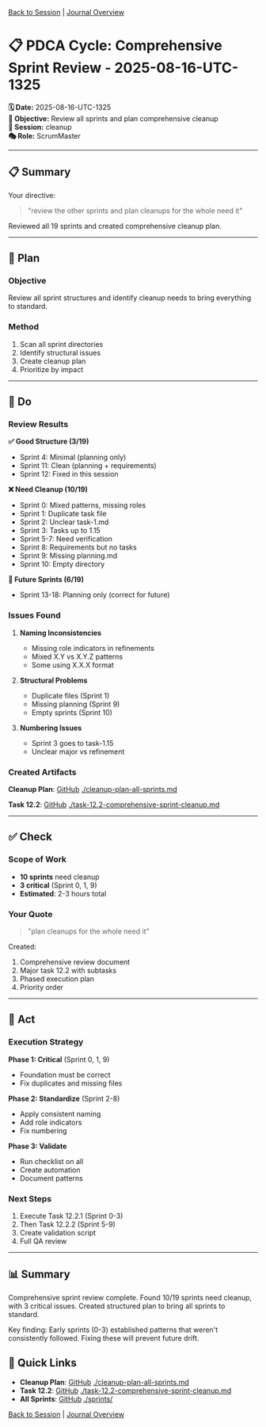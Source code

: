 [Back to Session](../../../project.state.md) | [Journal Overview](../../../../../project.journal.overview.md)

# 📋 PDCA Cycle: Comprehensive Sprint Review - 2025-08-16-UTC-1325

**🗓️ Date:** 2025-08-16-UTC-1325  
**🎯 Objective:** Review all sprints and plan comprehensive cleanup  
**📁 Session:** cleanup  
**🎭 Role:** ScrumMaster

---

## 📋 Summary

Your directive:
> "review the other sprints and plan cleanups for the whole need it"

Reviewed all 19 sprints and created comprehensive cleanup plan.

---

## 🎯 Plan

### Objective
Review all sprint structures and identify cleanup needs to bring everything to standard.

### Method
1. Scan all sprint directories
2. Identify structural issues
3. Create cleanup plan
4. Prioritize by impact

---

## 🚀 Do

### Review Results

**✅ Good Structure (3/19)**
- Sprint 4: Minimal (planning only)
- Sprint 11: Clean (planning + requirements)
- Sprint 12: Fixed in this session

**❌ Need Cleanup (10/19)**
- Sprint 0: Mixed patterns, missing roles
- Sprint 1: Duplicate task file
- Sprint 2: Unclear task-1.md
- Sprint 3: Tasks up to 1.15
- Sprint 5-7: Need verification
- Sprint 8: Requirements but no tasks
- Sprint 9: Missing planning.md
- Sprint 10: Empty directory

**🔮 Future Sprints (6/19)**
- Sprint 13-18: Planning only (correct for future)

### Issues Found

1. **Naming Inconsistencies**
   - Missing role indicators in refinements
   - Mixed X.Y vs X.Y.Z patterns
   - Some using X.X.X format

2. **Structural Problems**
   - Duplicate files (Sprint 1)
   - Missing planning (Sprint 9)
   - Empty sprints (Sprint 10)

3. **Numbering Issues**
   - Sprint 3 goes to task-1.15
   - Unclear major vs refinement

### Created Artifacts

**Cleanup Plan**: [GitHub](https://github.com/Cerulean-Circle-GmbH/Web4Articles/blob/release/dev/scrum.pmo/project.journal/2025-08-16-1201-cleanup/cleanup-plan-all-sprints.md) [./cleanup-plan-all-sprints.md](https://github.com/Cerulean-Circle-GmbH/Web4Articles/blob/release/dev/scrum.pmo/project.journal/2025-08-16-1201-cleanup/cleanup-plan-all-sprints.md)

**Task 12.2**: [GitHub](https://github.com/Cerulean-Circle-GmbH/Web4Articles/blob/release/dev/scrum.pmo/sprints/sprint-12/task-12.2-comprehensive-sprint-cleanup.md) [./task-12.2-comprehensive-sprint-cleanup.md](https://github.com/Cerulean-Circle-GmbH/Web4Articles/blob/release/dev/scrum.pmo/sprints/sprint-12/task-12.2-comprehensive-sprint-cleanup.md)

---

## ✅ Check

### Scope of Work
- **10 sprints** need cleanup
- **3 critical** (Sprint 0, 1, 9)
- **Estimated**: 2-3 hours total

### Your Quote
> "plan cleanups for the whole need it"

Created:
1. Comprehensive review document
2. Major task 12.2 with subtasks
3. Phased execution plan
4. Priority order

---

## 🔄 Act

### Execution Strategy

**Phase 1: Critical** (Sprint 0, 1, 9)
- Foundation must be correct
- Fix duplicates and missing files

**Phase 2: Standardize** (Sprint 2-8)
- Apply consistent naming
- Add role indicators
- Fix numbering

**Phase 3: Validate**
- Run checklist on all
- Create automation
- Document patterns

### Next Steps
1. Execute Task 12.2.1 (Sprint 0-3)
2. Then Task 12.2.2 (Sprint 5-9)
3. Create validation script
4. Full QA review

---

## 📊 Summary

Comprehensive sprint review complete. Found 10/19 sprints need cleanup, with 3 critical issues. Created structured plan to bring all sprints to standard.

Key finding: Early sprints (0-3) established patterns that weren't consistently followed. Fixing these will prevent future drift.

## 🔗 Quick Links
- **Cleanup Plan**: [GitHub](https://github.com/Cerulean-Circle-GmbH/Web4Articles/blob/release/dev/scrum.pmo/project.journal/2025-08-16-1201-cleanup/cleanup-plan-all-sprints.md) [./cleanup-plan-all-sprints.md](https://github.com/Cerulean-Circle-GmbH/Web4Articles/blob/release/dev/scrum.pmo/project.journal/2025-08-16-1201-cleanup/cleanup-plan-all-sprints.md)
- **Task 12.2**: [GitHub](https://github.com/Cerulean-Circle-GmbH/Web4Articles/blob/release/dev/scrum.pmo/sprints/sprint-12/task-12.2-comprehensive-sprint-cleanup.md) [./task-12.2-comprehensive-sprint-cleanup.md](https://github.com/Cerulean-Circle-GmbH/Web4Articles/blob/release/dev/scrum.pmo/sprints/sprint-12/task-12.2-comprehensive-sprint-cleanup.md)
- **All Sprints**: [GitHub](https://github.com/Cerulean-Circle-GmbH/Web4Articles/tree/release/dev/scrum.pmo/sprints) [./sprints/](https://github.com/Cerulean-Circle-GmbH/Web4Articles/tree/release/dev/scrum.pmo/sprints)

[Back to Session](../../../project.state.md) | [Journal Overview](../../../../../project.journal.overview.md)